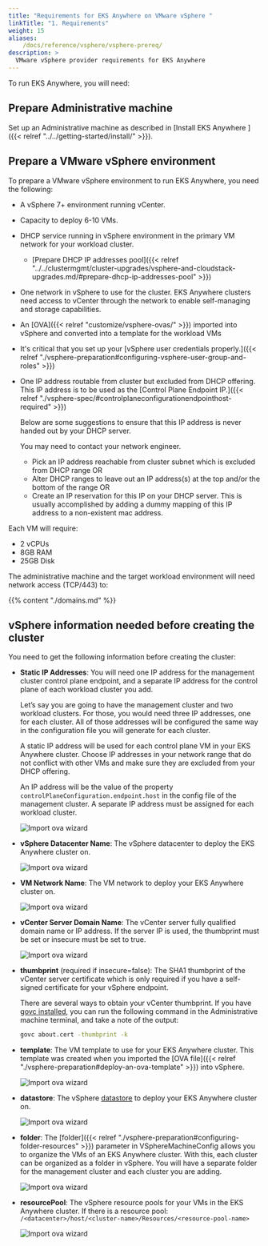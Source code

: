 ```yaml
---
title: "Requirements for EKS Anywhere on VMware vSphere "
linkTitle: "1. Requirements"
weight: 15
aliases:
    /docs/reference/vsphere/vsphere-prereq/
description: >
  VMware vSphere provider requirements for EKS Anywhere
---
```


To run EKS Anywhere, you will need:

## Prepare Administrative machine
Set up an Administrative machine as described in [Install EKS Anywhere ]({{< relref "../../getting-started/install/" >}}).

## Prepare a VMware vSphere environment
To prepare a VMware vSphere environment to run EKS Anywhere, you need the following:
* A vSphere 7+ environment running vCenter.
* Capacity to deploy 6-10 VMs.
* DHCP service running in vSphere environment in the primary VM network for your workload cluster.
  * [Prepare DHCP IP addresses pool]({{< relref "../../clustermgmt/cluster-upgrades/vsphere-and-cloudstack-upgrades.md/#prepare-dhcp-ip-addresses-pool" >}})
* One network in vSphere to use for the cluster. EKS Anywhere clusters need access to vCenter through the network to enable self-managing and storage capabilities.
* An [OVA]({{< relref "customize/vsphere-ovas/" >}}) imported into vSphere and converted into a template for the workload VMs
* It's critical that you set up your [vSphere user credentials properly.]({{< relref "./vsphere-preparation#configuring-vsphere-user-group-and-roles" >}})
* One IP address routable from cluster but excluded from DHCP offering.
  This IP address is to be used as the [Control Plane Endpoint IP.]({{< relref "./vsphere-spec/#controlplaneconfigurationendpointhost-required" >}})

  Below are some suggestions to ensure that this IP address is never handed out by your DHCP server.

  You may need to contact your network engineer.

   *  Pick an IP address reachable from cluster subnet which is excluded from DHCP range OR
   *  Alter DHCP ranges to leave out an IP address(s) at the top and/or the bottom of the range OR
   *  Create an IP reservation for this IP on your DHCP server. This is usually accomplished by adding
a dummy mapping of this IP address to a non-existent mac address.


Each VM will require:

* 2 vCPUs
* 8GB RAM
* 25GB Disk

The administrative machine and the target workload environment will need network access (TCP/443) to:

{{% content "./domains.md" %}}


## vSphere information needed before creating the cluster
You need to get the following information before creating the cluster:

* **Static IP Addresses**:
You will need one IP address for the management cluster control plane endpoint, and a separate IP address for the control plane of each workload cluster you add.

  Let’s say you are going to have the management cluster and two workload clusters.
For those, you would need three IP addresses, one for each cluster.
All of those addresses will be configured the same way in the configuration file you will generate for each cluster.

  A static IP address will be used for each control plane VM in your EKS Anywhere cluster.
Choose IP addresses in your network range that do not conflict with other VMs and make sure they are excluded from your DHCP offering.

  An IP address will be the value of the property `controlPlaneConfiguration.endpoint.host` in the config file of the management cluster.
A separate IP address must be assigned for each workload cluster.

  ![Import ova wizard](/images/ip.png)

* **vSphere Datacenter Name**: The vSphere datacenter to deploy the EKS Anywhere cluster on.

  ![Import ova wizard](/images/datacenter.png)

* **VM Network Name**: The VM network to deploy your EKS Anywhere cluster on.

  ![Import ova wizard](/images/networkname.png)

* **vCenter Server Domain Name**: The vCenter server fully qualified domain name or IP address. If the server IP is used, the thumbprint must be set or insecure must be set to true.

  ![Import ova wizard](/images/domainname.png)

* **thumbprint** (required if insecure=false): The SHA1 thumbprint of the vCenter server certificate which is only required if you have a self-signed certificate for your vSphere endpoint.

  There are several ways to obtain your vCenter thumbprint.
If you have [govc installed,](https://github.com/vmware/govmomi/blob/master/govc/README.md) you can run the following command in the Administrative machine terminal, and take a note of the output:

  ```bash
  govc about.cert -thumbprint -k
  ```

* **template**: The VM template to use for your EKS Anywhere cluster.
This template was created when you imported the [OVA file]({{< relref "./vsphere-preparation#deploy-an-ova-template" >}}) into vSphere.

  ![Import ova wizard](/images/ovatemplate.png)

* **datastore**: The vSphere [datastore](https://docs.vmware.com/en/VMware-vSphere/7.0/com.vmware.vsphere.storage.doc/GUID-3CC7078E-9C30-402C-B2E1-2542BEE67E8F.html) to deploy your EKS Anywhere cluster on.

  ![Import ova wizard](/images/storage.png)


* **folder**:
The [folder]({{< relref "./vsphere-preparation#configuring-folder-resources" >}}) parameter in VSphereMachineConfig allows you to organize the VMs of an EKS Anywhere cluster.
With this, each cluster can be organized as a folder in vSphere.
You will have a separate folder for the management cluster and each cluster you are adding.

  ![Import ova wizard](/images/folder.png)


* **resourcePool**:
The vSphere resource pools for your VMs in the EKS Anywhere cluster. If there is a resource pool: `/<datacenter>/host/<cluster-name>/Resources/<resource-pool-name>`

  ![Import ova wizard](/images/resourcepool.png)
